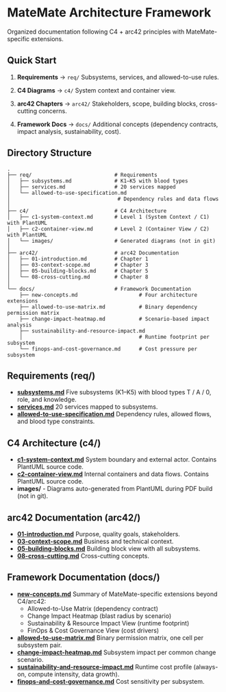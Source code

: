 # MateMate Architecture Framework

Organized documentation following C4 + arc42 principles with MateMate-specific extensions.

## Quick Start

1. **Requirements** → `req/`
   Subsystems, services, and allowed-to-use rules.

2. **C4 Diagrams** → `c4/`
   System context and container view.

3. **arc42 Chapters** → `arc42/`
   Stakeholders, scope, building blocks, cross-cutting concerns.

4. **Framework Docs** → `docs/`
   Additional concepts (dependency contracts, impact analysis, sustainability, cost).

## Directory Structure

```
.
├── req/                           # Requirements
│   ├── subsystems.md              # K1–K5 with blood types
│   ├── services.md                # 20 services mapped
│   └── allowed-to-use-specification.md
│                                   # Dependency rules and data flows
│
├── c4/                            # C4 Architecture
│   ├── c1-system-context.md       # Level 1 (System Context / C1) with PlantUML
│   ├── c2-container-view.md       # Level 2 (Container View / C2) with PlantUML
│   └── images/                    # Generated diagrams (not in git)
│
├── arc42/                         # arc42 Documentation
│   ├── 01-introduction.md         # Chapter 1
│   ├── 03-context-scope.md        # Chapter 3
│   ├── 05-building-blocks.md      # Chapter 5
│   └── 08-cross-cutting.md        # Chapter 8
│
└── docs/                          # Framework Documentation
    ├── new-concepts.md                    # Four architecture extensions
    ├── allowed-to-use-matrix.md           # Binary dependency permission matrix
    ├── change-impact-heatmap.md           # Scenario-based impact analysis
    ├── sustainability-and-resource-impact.md
    │                                      # Runtime footprint per subsystem
    └── finops-and-cost-governance.md      # Cost pressure per subsystem
```

## Requirements (req/)
- **[subsystems.md](req/subsystems.md)**
  Five subsystems (K1–K5) with blood types T / A / 0, role, and knowledge.
- **[services.md](req/services.md)**
  20 services mapped to subsystems.
- **[allowed-to-use-specification.md](req/allowed-to-use-specification.md)**
  Dependency rules, allowed flows, and blood type constraints.

## C4 Architecture (c4/)
- **[c1-system-context.md](c4/c1-system-context.md)**
  System boundary and external actor. Contains PlantUML source code.
- **[c2-container-view.md](c4/c2-container-view.md)**
  Internal containers and data flows. Contains PlantUML source code.
- **images/** - Diagrams auto-generated from PlantUML during PDF build (not in git).

## arc42 Documentation (arc42/)
- **[01-introduction.md](arc42/01-introduction.md)**
  Purpose, quality goals, stakeholders.
- **[03-context-scope.md](arc42/03-context-scope.md)**
  Business and technical context.
- **[05-building-blocks.md](arc42/05-building-blocks.md)**
  Building block view with all subsystems.
- **[08-cross-cutting.md](arc42/08-cross-cutting.md)**
  Cross-cutting concepts.

## Framework Documentation (docs/)
- **[new-concepts.md](docs/new-concepts.md)**
  Summary of MateMate-specific extensions beyond C4/arc42:
  - Allowed-to-Use Matrix (dependency contract)
  - Change Impact Heatmap (blast radius by scenario)
  - Sustainability & Resource Impact View (runtime footprint)
  - FinOps & Cost Governance View (cost drivers)
- **[allowed-to-use-matrix.md](docs/allowed-to-use-matrix.md)**
  Binary permission matrix, one cell per subsystem pair.
- **[change-impact-heatmap.md](docs/change-impact-heatmap.md)**
  Subsystem impact per common change scenario.
- **[sustainability-and-resource-impact.md](docs/sustainability-and-resource-impact.md)**
  Runtime cost profile (always-on, compute intensity, data growth).
- **[finops-and-cost-governance.md](docs/finops-and-cost-governance.md)**
  Cost sensitivity per subsystem.
